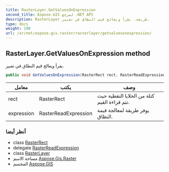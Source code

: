 ```yaml
---
title: RasterLayer.GetValuesOnExpression
second_title: Aspose.GIS لمرجع .NET API
description: RasterLayer طريقة. يقرأ ويعالج قيم النطاق في تعبير.
type: docs
weight: 190
url: /ar/net/aspose.gis.raster/rasterlayer/getvaluesonexpression/
---
```

## RasterLayer.GetValuesOnExpression method

يقرأ ويعالج قيم النطاق في تعبير.

```csharp
public void GetValuesOnExpression(RasterRect rect, RasterReadExpression expression)
```

| معامل | يكتب | وصف |
| --- | --- | --- |
| rect | RasterRect | كتلة من الخلايا النقطية حيث تتم قراءة القيم. |
| expression | RasterReadExpression | يوفر طريقة لمعالجة قيمة النطاق. |

### أنظر أيضا

* class [RasterRect](../../rasterrect/)
* delegate [RasterReadExpression](../../rasterreadexpression/)
* class [RasterLayer](../)
* مساحة الاسم [Aspose.Gis.Raster](../../rasterlayer/)
* المجسم [Aspose.GIS](../../../)


